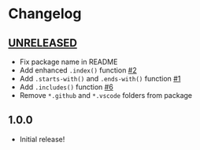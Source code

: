# Changelog

[//]: # (>>   The order of list items should be: Critical/Fixes, New, Update, Remove, Underpinnings   <<)
[//]: # (>>   ## [UNRELEASED]https://github.com/roydukkey/sass-module-string/compare/v1.0.0...master   <<)

## [UNRELEASED](https://github.com/roydukkey/sass-module-string/compare/v1.0.0...master)

* Fix package name in README
* Add enhanced `.index()` function [#2](https://github.com/roydukkey/sass-module-string/issues/2)
* Add `.starts-with()` and `.ends-with()` function [#1](https://github.com/roydukkey/sass-module-string/issues/1)
* Add `.includes()` function [#6](https://github.com/roydukkey/sass-module-string/issues/6)
* Remove `*.github` and `*.vscode` folders from package

## 1.0.0

* Initial release!
